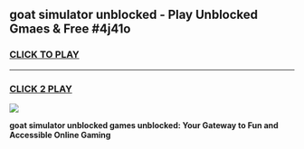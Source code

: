 
## goat simulator unblocked - Play Unblocked Gmaes & Free #4j41o
<h3>
<a href="https://news.freeplayer.one?title=goat_simulator_unblocked&ref=24F">CLICK TO PLAY</a></h3>
<hr>

<h3>
<a href="https://news.freeplayer.one?title=goat_simulator_unblocked&ref=24F">CLICK 2 PLAY</a>
  
</h3>

<a href="https://news.freeplayer.one?title=goat_simulator_unblocked&ref=24F/"><img src="https://clearcache.store/games.png"></a>


**goat simulator unblocked games unblocked: Your Gateway to Fun and Accessible Online Gaming**
